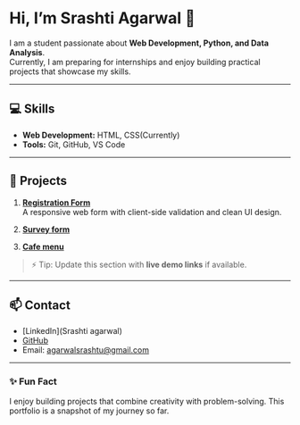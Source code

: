 # Hi, I’m Srashti Agarwal 👋

I am a student passionate about **Web Development, Python, and Data Analysis**.  
Currently, I am preparing for internships and enjoy building practical projects that showcase my skills.

---
## 💻 Skills
- **Web Development:** HTML, CSS(Currently)
- **Tools:** Git, GitHub, VS Code

---

## 📝 Projects

1. [**Registration Form**](https://im-srashtiagarwal.github.io/registration-form/)  
   A responsive web form with client-side validation and clean UI design.

2. [**Survey form**](https://im-srashtiagarwal.github.io/survey-form/)  
   

3. [**Cafe menu**](https://im-srashtiagarwal.github.io/Cafe-menu/)  
   

> ⚡ Tip: Update this section with **live demo links** if available.

---

## 📫 Contact

- [LinkedIn](Srashti agarwal)  
- [GitHub](https://github.com/im-srashtiagarwal)  
- Email: agarwalsrashtu@gmail.com

---

### ✨ Fun Fact
I enjoy building projects that combine creativity with problem-solving. This portfolio is a snapshot of my journey so far.
